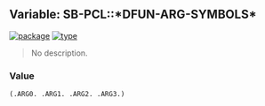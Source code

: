 ## Variable: SB-PCL::\*DFUN-ARG-SYMBOLS\*
[![package](https://img.shields.io/badge/Package-SB--PCL-5f9ea0.svg?style=social&colorA=999999)](../) [![type](https://img.shields.io/badge/Type-Variable-5f9ea0.svg?style=social&colorA=999999)](../#variable) 

> No description.

### Value
```
(.ARG0. .ARG1. .ARG2. .ARG3.)
```
